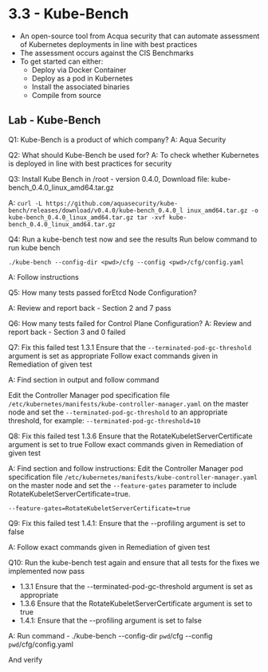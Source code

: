 # 3.3 - Kube-Bench

- An open-source tool from Acqua security that can automate assessment of
Kubernetes deployments in line with best practices
- The assessment occurs against the CIS Benchmarks
- To get started can either:
  - Deploy via Docker Container
  - Deploy as a pod in Kubernetes
  - Install the associated binaries
  - Compile from source

## Lab - Kube-Bench

Q1: Kube-Bench is a product of which company?
A: Aqua Security

Q2: What should Kube-Bench be used for?
A: To check whether Kubernetes is deployed in line with best practices for security

Q3: Install Kube Bench in /root - version 0.4.0, Download file:
kube-bench_0.4.0_linux_amd64.tar.gz

A:
`curl -L https://github.com/aquasecurity/kube-bench/releases/download/v0.4.0/kube-bench_0.4.0_l
inux_amd64.tar.gz -o kube-bench_0.4.0_linux_amd64.tar.gz
tar -xvf kube-bench_0.4.0_linux_amd64.tar.gz`

Q4: Run a kube-bench test now and see the results Run below command to run kube bench

`./kube-bench --config-dir <pwd>/cfg --config <pwd>/cfg/config.yaml`

A: Follow instructions

Q5: How many tests passed forEtcd Node Configuration?

A: Review and report back - Section 2 and 7 pass

Q6: How many tests failed for Control Plane Configuration?
A: Review and report back - Section 3 and 0 failed

Q7: Fix this failed test 1.3.1 Ensure that the `--terminated-pod-gc-threshold`
argument is set as appropriate
Follow exact commands given in Remediation of given test

A: Find section in output and follow command

Edit the Controller Manager pod specification file
`/etc/kubernetes/manifests/kube-controller-manager.yaml`
on the master node and set the `--terminated-pod-gc-threshold` to an appropriate
threshold,
for example:
`--terminated-pod-gc-threshold=10`

Q8: Fix this failed test 1.3.6 Ensure that the RotateKubeletServerCertificate
argument is set to true
Follow exact commands given in Remediation of given test

A: Find section and follow instructions: Edit the Controller Manager pod specification file `/etc/kubernetes/manifests/kube-controller-manager.yaml`
on the master node and set the `--feature-gates` parameter to include
RotateKubeletServerCertificate=true.

`--feature-gates=RotateKubeletServerCertificate=true`

Q9: Fix this failed test 1.4.1: Ensure that the --profiling argument is set
to false

A: Follow exact commands given in Remediation of given test

Q10:
Run the kube-bench test again and ensure that all tests for the fixes we
implemented now pass

- 1.3.1 Ensure that the --terminated-pod-gc-threshold argument
is set as appropriate
- 1.3.6 Ensure that the RotateKubeletServerCertificate
argument is set to true
- 1.4.1: Ensure that the --profiling argument is set to false

A: Run command - ./kube-bench --config-dir `pwd`/cfg --config `pwd`/cfg/config.yaml

And verify
